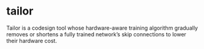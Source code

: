 # tailor
Tailor is a codesign tool whose hardware-aware training algorithm gradually removes or shortens a fully trained network’s skip connections to lower their hardware cost.
